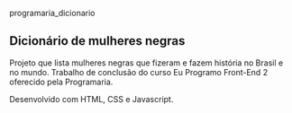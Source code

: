 programaria_dicionario
## Dicionário de mulheres negras

Projeto que lista mulheres negras que fizeram e fazem história no Brasil e no mundo.
Trabalho de conclusão do curso Eu Programo Front-End 2 oferecido pela Programaria.

Desenvolvido com HTML, CSS e Javascript.
